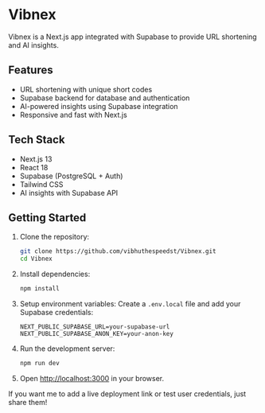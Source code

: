 # Vibnex

Vibnex is a Next.js app integrated with Supabase to provide URL shortening and AI insights.

## Features

- URL shortening with unique short codes
- Supabase backend for database and authentication
- AI-powered insights using Supabase integration
- Responsive and fast with Next.js

## Tech Stack

- Next.js 13
- React 18
- Supabase (PostgreSQL + Auth)
- Tailwind CSS
- AI insights with Supabase API

## Getting Started

1. Clone the repository:
   ```bash
   git clone https://github.com/vibhuthespeedst/Vibnex.git
   cd Vibnex
   ````

2. Install dependencies:

   ```bash
   npm install
   ```

3. Setup environment variables:
   Create a `.env.local` file and add your Supabase credentials:

   ```
   NEXT_PUBLIC_SUPABASE_URL=your-supabase-url
   NEXT_PUBLIC_SUPABASE_ANON_KEY=your-anon-key
   ```

4. Run the development server:

   ```bash
   npm run dev
   ```

5. Open [http://localhost:3000](http://localhost:3000) in your browser.


If you want me to add a live deployment link or test user credentials, just share them!
